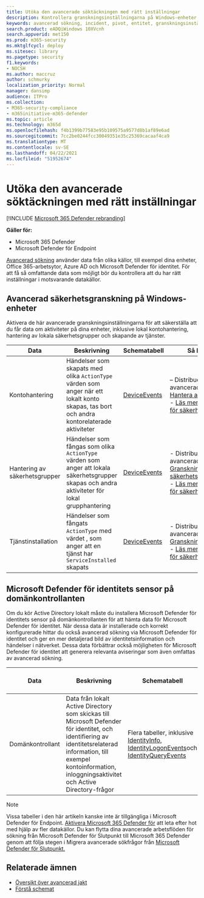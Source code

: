 ```yaml
---
title: Utöka den avancerade söktäckningen med rätt inställningar
description: Kontrollera granskningsinställningarna på Windows-enheter och andra inställningar för att se till att du får den mest omfattande informationen under avancerad sökning
keywords: avancerad sökning, incident, pivot, entitet, granskningsinställningar, användarkontohantering, hantering av säkerhetsgrupper, hot efter hot, sökning, sökning, fråga, telemetri, Microsoft 365, Microsoft 365 Defender
search.product: eADQiWindows 10XVcnh
search.appverid: met150
ms.prod: m365-security
ms.mktglfcycl: deploy
ms.sitesec: library
ms.pagetype: security
f1.keywords:
- NOCSH
ms.author: maccruz
author: schmurky
localization_priority: Normal
manager: dansimp
audience: ITPro
ms.collection:
- M365-security-compliance
- m365initiative-m365-defender
ms.topic: article
ms.technology: m365d
ms.openlocfilehash: f4b1399b77583e95b109575a9577d8b1af89e6ad
ms.sourcegitcommit: 7cc2be0244fcc30049351e35c25369cacaaf4ca9
ms.translationtype: MT
ms.contentlocale: sv-SE
ms.lasthandoff: 04/22/2021
ms.locfileid: "51952674"
---
```

# <a name="extend-advanced-hunting-coverage-with-the-right-settings"></a>Utöka den avancerade söktäckningen med rätt inställningar

[!INCLUDE [Microsoft 365 Defender rebranding](../includes/microsoft-defender.md)]


**Gäller för:**
- Microsoft 365 Defender
- Microsoft Defender för Endpoint

[Avancerad sökning](advanced-hunting-overview.md) använder data från olika källor, till exempel dina enheter, Office 365-arbetsytor, Azure AD och Microsoft Defender för identitet. För att få så omfattande data som möjligt bör du kontrollera att du har rätt inställningar i motsvarande datakällor.

## <a name="advanced-security-auditing-on-windows-devices"></a>Avancerad säkerhetsgranskning på Windows-enheter
Aktivera de här avancerade granskningsinställningarna för att säkerställa att du får data om aktiviteter på dina enheter, inklusive lokal kontohantering, hantering av lokala säkerhetsgrupper och skapande av tjänster.

| Data | Beskrivning | Schematabell | Så här konfigurerar du |
| --- | --- | --- | --- |
| Kontohantering | Händelser som skapats med olika `ActionType` värden som anger när ett lokalt konto skapas, tas bort och andra kontorelaterade aktiviteter | [DeviceEvents](advanced-hunting-deviceevents-table.md) | – Distribuera en princip för avancerad säkerhetsgranskning: [Hantera användarkonton](/windows/security/threat-protection/auditing/audit-user-account-management)<br> - [Läs mer om avancerade principer för säkerhetsgranskning](/windows/security/threat-protection/auditing/advanced-security-auditing) |
| Hantering av säkerhetsgrupper | Händelser som fångas som olika `ActionType` värden som anger att lokala säkerhetsgrupper skapas och andra aktiviteter för lokal grupphantering | [DeviceEvents](advanced-hunting-deviceevents-table.md) | - Distribuera en princip för avancerad säkerhetsgranskning: [Granskning av grupphantering för säkerhetsgrupper](/windows/security/threat-protection/auditing/audit-security-group-management)<br> - [Läs mer om avancerade principer för säkerhetsgranskning](/windows/security/threat-protection/auditing/advanced-security-auditing) |
| Tjänstinstallation | Händelser som fångats `ActionType` med värdet , som anger att en tjänst har `ServiceInstalled` skapats | [DeviceEvents](advanced-hunting-deviceevents-table.md) | - Distribuera en princip för avancerad säkerhetsgranskning: [Granskningssäkerhetssystemtillägg](/windows/security/threat-protection/auditing/audit-security-system-extension)<br> - [Läs mer om avancerade principer för säkerhetsgranskning](/windows/security/threat-protection/auditing/advanced-security-auditing) |

## <a name="microsoft-defender-for-identity-sensor-on-the-domain-controller"></a>Microsoft Defender för identitets sensor på domänkontrollanten
Om du kör Active Directory lokalt måste du installera Microsoft Defender för identitets sensor på domänkontrollanten för att hämta data för Microsoft Defender för identitet. När dessa data är installerade och korrekt konfigurerade hittar du också avancerad sökning via Microsoft Defender för identitet och ger en mer detaljerad bild av identitetsinformation och händelser i nätverket. Dessa data förbättrar också möjligheten för Microsoft Defender för identitet att generera relevanta aviseringar som även omfattas av avancerad sökning. 

| Data | Beskrivning | Schematabell | Så här konfigurerar du |
| --- | --- | --- | --- |
| Domänkontrollant | Data från lokalt Active Directory som skickas till Microsoft Defender för identitet, och identifiering av identitetsrelaterad information, till exempel kontoinformation, inloggningsaktivitet och Active Directory-frågor | Flera tabeller, inklusive [IdentityInfo,](advanced-hunting-identityinfo-table.md) [IdentityLogonEvents](advanced-hunting-identitylogonevents-table.md)och [IdentityQueryEvents](advanced-hunting-identityqueryevents-table.md)  | - [Installera Microsoft Defender för identitets sensor](/azure-advanced-threat-protection/install-atp-step4)<br>- [Aktivera relevanta Windows-händelser](/azure-advanced-threat-protection/configure-event-collection) |

>[!NOTE]
>Vissa tabeller i den här artikeln kanske inte är tillgängliga i Microsoft Defender för Endpoint. [Aktivera Microsoft 365 Defender för](m365d-enable.md) att leta efter hot med hjälp av fler datakällor. Du kan flytta dina avancerade arbetsflöden för sökning från Microsoft Defender för Slutpunkt till Microsoft 365 Defender genom att följa stegen i Migrera avancerade sökfrågor från [Microsoft Defender för Slutpunkt.](advanced-hunting-migrate-from-mde.md)

## <a name="related-topics"></a>Relaterade ämnen
- [Översikt över avancerad jakt](advanced-hunting-overview.md)
- [Förstå schemat](advanced-hunting-schema-tables.md)